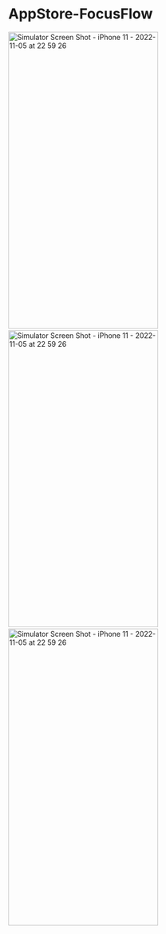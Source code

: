 # AppStore-FocusFlow

<img src="https://github.com/EmreUSL/AppStore-FocusFlow/assets/109242794/2a0d76af-8d19-4c5a-af67-1d48e2bea8d8g" 
  alt="Simulator Screen Shot - iPhone 11 - 2022-11-05 at 22 59 26" width="300" height="593"/>
  &nbsp;&nbsp;&nbsp;&nbsp;&nbsp;
<img src="https://github.com/EmreUSL/AppStore-FocusFlow/assets/109242794/cbc165af-ed99-4074-9b99-135a6eeb84d7" 
  alt="Simulator Screen Shot - iPhone 11 - 2022-11-05 at 22 59 26" width="300" height="593"/>
  &nbsp;&nbsp;&nbsp;&nbsp;&nbsp;
<img src="https://github.com/EmreUSL/AppStore-FocusFlow/assets/109242794/8eebab69-6c44-4f1b-a12c-19d2102405e0" 
  alt="Simulator Screen Shot - iPhone 11 - 2022-11-05 at 22 59 26" width="300" height="593"/>
  

